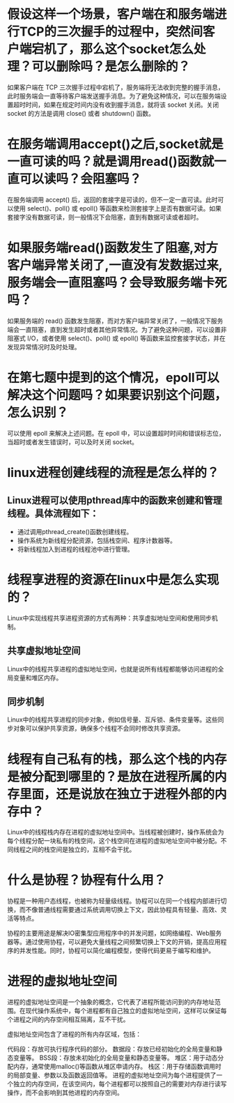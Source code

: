 
# 假设这样一个场景，客户端在和服务端进行TCP的三次握手的过程中，突然间客户端宕机了，那么这个socket怎么处理？可以删除吗？是怎么删除的？

如果客户端在 TCP 三次握手过程中宕机了，服务端将无法收到完整的握手消息，此时服务端会一直等待客户端发送握手消息。为了避免这种情况，可以在服务端设置超时时间，如果在规定时间内没有收到握手消息，就将该 socket 关闭。关闭 socket 的方法是调用 close() 或者 shutdown() 函数。

# 在服务端调用accept()之后,socket就是一直可读的吗？就是调用read()函数就一直可以读吗？会阻塞吗？

在服务端调用 accept() 后，返回的套接字是可读的，但不一定一直可读。此时可以使用 select()、poll() 或 epoll() 等函数来检测套接字上是否有数据可读。如果套接字没有数据可读，则一般情况下会阻塞，直到有数据可读或者超时。

# 如果服务端read()函数发生了阻塞,对方客户端异常关闭了,一直没有发数据过来,服务端会一直阻塞吗？会导致服务端卡死吗？

如果服务端的 read() 函数发生阻塞，而对方客户端异常关闭了，一般情况下服务端会一直阻塞，直到发生超时或者其他异常情况。为了避免这种问题，可以设置非阻塞式 I/O，或者使用 select()、poll() 或 epoll() 等函数来监控套接字状态，并在发现异常情况时及时处理。

# 在第七题中提到的这个情况，epoll可以解决这个问题吗？如果要识别这个问题，怎么识别？

可以使用 epoll 来解决上述问题。在 epoll 中，可以设置超时时间和错误标志位，当超时或者发生错误时，可以及时关闭 socket。

#  linux进程创建线程的流程是怎么样的？

## Linux进程可以使用pthread库中的函数来创建和管理线程。具体流程如下：

- 通过调用pthread_create()函数创建线程。
- 操作系统为新线程分配资源，包括栈空间、程序计数器等。
- 将新线程加入到进程的线程池中进行管理。


# 线程享进程的资源在linux中是怎么实现的？

Linux中实现线程共享进程资源的方式有两种：共享虚拟地址空间和使用同步机制。

## 共享虚拟地址空间
Linux中的线程共享进程的虚拟地址空间，也就是说所有线程都能够访问进程的全局变量和堆区内存。

## 同步机制
Linux中的线程共享进程的同步对象，例如信号量、互斥锁、条件变量等。这些同步对象可以保护共享资源，确保多个线程不会同时修改共享资源。


# 线程有自己私有的栈，那么这个栈的内存是被分配到哪里的？是放在进程所属的内存里面，还是说放在独立于进程外部的内存中？

Linux中的线程栈内存在进程的虚拟地址空间中。当线程被创建时，操作系统会为每个线程分配一块私有的栈空间，这个栈空间在进程的虚拟地址空间中被分配。不同线程之间的栈空间是独立的，互相不会干扰。

# 什么是协程？协程有什么用？

协程是一种用户态线程，也被称为轻量级线程。协程可以在同一个线程内部进行切换，而不像普通线程需要通过系统调用切换上下文，因此协程具有轻量、高效、灵活等特点。

协程的主要用途是解决IO密集型应用程序中的并发问题，如网络编程、Web服务器等。通过使用协程，可以避免大量线程之间频繁切换上下文的开销，提高应用程序的并发性能。同时，协程可以简化编程模型，使得代码更易于编写和维护。

# 进程的虚拟地址空间

进程的虚拟地址空间是一个抽象的概念，它代表了进程所能访问到的内存地址范围。在现代操作系统中，每个进程都有自己独立的虚拟地址空间，这样可以保证每个进程之间的内存空间相互隔离，互不干扰。

虚拟地址空间包含了进程的所有内存区域，包括：

代码段：存放可执行程序代码的部分。
数据段：存放已经初始化的全局变量和静态变量等。
BSS段：存放未初始化的全局变量和静态变量等。
堆区：用于动态分配内存，通常使用malloc()等函数从堆区申请内存。
栈区：用于存储函数调用时的局部变量、参数以及函数返回值等。
进程的虚拟地址空间为每个进程提供了一个独立的内存空间，在该空间内，每个进程都可以按照自己的需要对内存进行读写操作，而不会影响到其他进程的内存空间。 